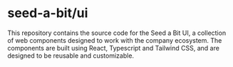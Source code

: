 # seed-a-bit/ui

This repository contains the source code for the Seed a Bit UI, a collection of web components designed to work with the company ecosystem. The components are built using React, Typescript and Tailwind CSS, and are designed to be reusable and customizable.